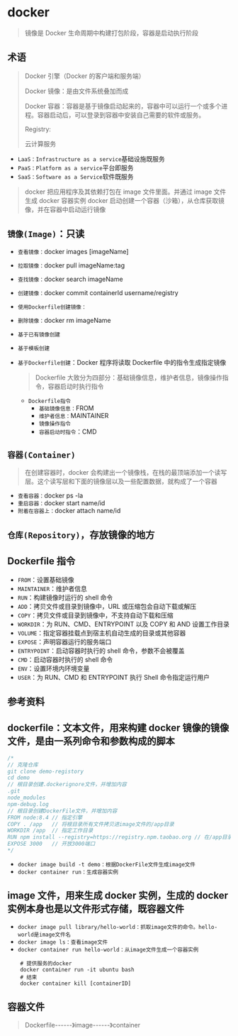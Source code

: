 # docker

> 镜像是 Docker 生命周期中构建打包阶段，容器是启动执行阶段

## 术语

> Docker 引擎（Docker 的客户端和服务端）
>
> Docker 镜像：是由文件系统叠加而成
>
> Docker 容器：容器是基于镜像启动起来的，容器中可以运行一个或多个进程。容器启动后，可以登录到容器中安装自己需要的软件或服务。
>
> Registry:
>
> 云计算服务

- `LaaS：Infrastructure as a service`基础设施既服务
- `PaaS：Platform as a service`平台即服务
- `SaaS：Software as a Service`软件既服务

> docker 把应用程序及其依赖打包在 image 文件里面。并通过 image 文件生成 docker 容器实例
> docker 启动创建一个容器（沙箱），从仓库获取镜像，并在容器中启动运行镜像

## `镜像(Image)`：只读

- `查看镜像：`docker images [imageName]
- `拉取镜像：`docker pull imageName:tag
- `查找镜像：`docker search imageName
- `创建镜像：`docker commit containerId username/registry
- `使用Dockerfile创建镜像：`
- `删除镜像：`docker rm imageName

- `基于已有镜像创建`
- `基于模板创建`
- `基于Dockerfile创建`：Docker 程序将读取 Dockerfile 中的指令生成指定镜像
  > Dockerfile 大致分为四部分：基础镜像信息，维护者信息，镜像操作指令，容器启动时执行指令
  - `Dockerfile指令`
    - `基础镜像信息：`FROM
    - `维护者信息：`MAINTAINER
    - `镜像操作指令`
    - `容器启动时指令`：CMD

## `容器(Container)`

> 在创建容器时，docker 会构建出一个镜像栈，在栈的最顶端添加一个读写层。这个读写层和下面的镜像层以及一些配置数据，就构成了一个容器

- `查看容器：`docker ps -la
- `重启容器：`docker start name/id
- `附着在容器上：`docker attach name/id

## `仓库(Repository)`，存放镜像的地方

## Dockerfile 指令

- `FROM`：设置基础镜像
- `MAINTAINER`：维护者信息
- `RUN`：构建镜像时运行的 shell 命令
- `ADD`：拷贝文件或目录到镜像中，URL 或压缩包会自动下载或解压
- `COPY`：拷贝文件或目录到镜像中，不支持自动下载和压缩
- `WORKDIR`：为 RUN、CMD、ENTRYPOINT 以及 COPY 和 AND 设置工作目录
- `VOLUME`：指定容器挂载点到宿主机自动生成的目录或其他容器
- `EXPOSE`：声明容器运行的服务端口
- `ENTRYPOINT`：启动容器时执行的 shell 命令，参数不会被覆盖
- `CMD`：启动容器时执行的 shell 命令
- `ENV`：设置环境内环境变量
- `USER`：为 RUN、CMD 和 ENTRYPOINT 执行 Shell 命令指定运行用户

## 参考资料

## dockerfile：文本文件，用来构建 docker 镜像的镜像文件，是由一系列命令和参数构成的脚本

```js
/*
// 克隆仓库
git clone demo-registory
cd demo
// 根目录创建.dockerignore文件，并增加内容
.git
node_modules
npm-debug.log
// 根目录创建DockerFile文件，并增加内容
FROM node:8.4 // 指定引擎
COPY . /app   // 将根目录所有文件拷贝进image文件的/app目录
WORKDIR /app  // 指定工作目录
RUN npm install --registry=https://registry.npm.taobao.org // 在/app目录下运行脚本命令
EXPOSE 3000   // 开放3000端口
*/
```

- `docker image build -t demo：根据DockerFile文件生成image文件`
- `docker container run：生成容器实例`

## image 文件，用来生成 docker 实例，生成的 docker 实例本身也是以文件形式存储，既容器文件

- `docker image pull library/hello-world：抓取image文件的命令。hello-world是image文件名`
- `docker image ls：查看image文件`
- `docker container run hello-world：从image文件生成一个容器实例`

```shell
    # 提供服务的docker
    docker container run -it ubuntu bash
    # 结束
    docker container kill [containerID]
```

## 容器文件

> Dockerfile------》image------》container
